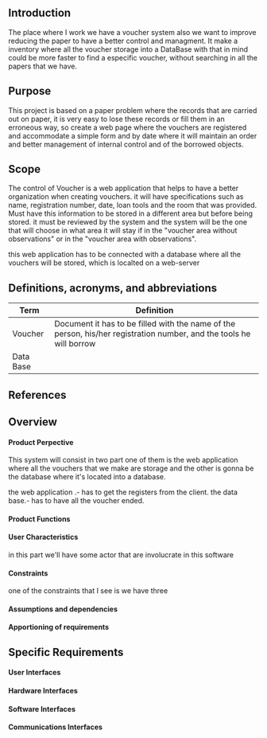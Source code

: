 ## Introduction 
  The place where I work we have a voucher system also we want to improve reducing the paper to have a better control and managment. It make a inventory where all the voucher storage into a DataBase with that in mind could be more faster to find a especific voucher, without searching in all the papers that we have.
## Purpose
  This project is based on a paper problem where the records that are carried out on paper, it is very easy to lose these records or fill them in an erroneous way, so create a web page where the vouchers are registered and accommodate a simple form and by date where it will maintain an order and better management of internal control and of the borrowed objects.
## Scope
  The control of Voucher is a web application that helps to have a better organization when creating vouchers. it will have specifications such as name, registration number, date, loan tools and the room that was provided. Must have this information to be stored in a different area but before being stored. it must be reviewed by the system and the system will be the one that will choose in what area it will stay if in the "voucher area without observations" or in the "voucher area with observations".
  
this web application has to be connected with a database where all the vouchers will be stored, which is localted on a web-server

## Definitions, acronyms, and abbreviations
| Term | Definition |
| ----------- | ----------- |
| Voucher | Document it has to be filled with the name of the person, his/her registration number, and the tools he will borrow |
|  Data Base  |  |


## References

## Overview
 #### Product Perpective
  This system will consist in two part one of them is the web application where all the vouchers that we make are storage and the other   is gonna be the database where it's located into a database.
  
  the web application .- has to get the registers from the client.
  the data base.- has to have all the voucher ended.

 #### Product Functions
 #### User Characteristics
  in this part we'll have some actor that are involucrate in this software
  
 #### Constraints
  one of the constraints that I see is we have three 
 #### Assumptions and dependencies
 #### Apportioning of requirements

## Specific Requirements 

 #### User Interfaces
 #### Hardware Interfaces
 #### Software Interfaces
 #### Communications Interfaces
